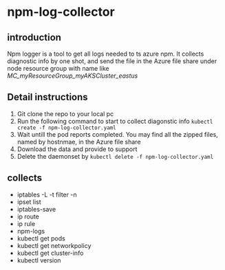 # npm-log-collector

## introduction

Npm logger is a tool to get all logs needed to ts azure npm. It collects diagnostic info by one shot, and send the file in the Azure file share under node resource group with name like _MC_myResourceGroup_myAKSCluster_eastus_

## Detail instructions

1. Git clone the repo to your local pc
2. Run the following command to start to collect diagonstic info
    `kubectl create -f npm-log-collector.yaml`
3. Wait untill the pod reports completed.
    You may find all the zipped files, named by hostnmae, in the Azure file share
4. Download the data and provide to support
5. Delete the daemonset by `kubectl delete -f npm-log-collector.yaml`

## collects

- iptables -L -t filter -n
- ipset list
- iptables-save
- ip route
- ip rule
- npm-logs
- kubectl get pods
- kubectl get networkpolicy
- kubectl get cluster-info
- kubectl version
